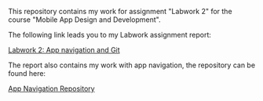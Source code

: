 This repository contains my work for assignment "Labwork 2"
for the course "Mobile App Design and Development".

The following link leads you to my Labwork assignment report:

[Labwork 2: App navigation and Git](docs/Jenni_Jousi_Mobile_Labwork-2.pdf)

The report also contains my work with app navigation, the repository can be found here:

[App Navigation Repository](https://github.com/jemajii/applab2)